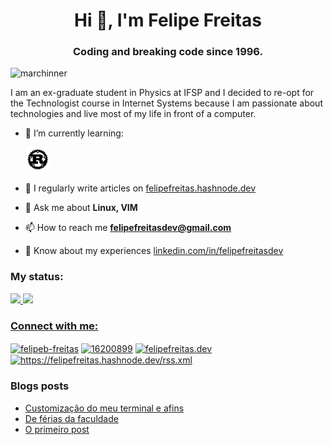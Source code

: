 <h1 align="center">Hi 👋, I'm Felipe Freitas</h1>
<h3 align="center">Coding and breaking code since 1996.</h3>

<p align="left"> <img src="https://komarev.com/ghpvc/?username=marchinner&label=Profile%20views&color=0e75b6&style=flat" alt="marchinner" /> </p>

I am an ex-graduate student in Physics at IFSP and I decided to re-opt for the Technologist course in Internet Systems because I am passionate about technologies and live most of my life in front of a computer.

- 🌱 I’m currently learning:

   <img src="https://github.com/devicons/devicon/blob/v2.15.1/icons/rust/rust-plain.svg" width="40" height="40"/> 

- 📝 I regularly write articles on [felipefreitas.hashnode.dev](https://felipefreitas.hashnode.dev)

- 💬 Ask me about **Linux, VIM**

- 📫 How to reach me **felipefreitasdev@gmail.com**

- 📄 Know about my experiences [linkedin.com/in/felipefreitasdev](linkedin.com/in/felipefreitasdev)


### My status:
<div>
<a href="https://github.com/Marchinner">
<img height="180em" src="https://github-readme-stats.vercel.app/api/top-langs/?username=Marchinner&layout=compact&langs_count=7&theme=dracula"/>
<img height="180em" src="https://github-readme-stats.vercel.app/api?username=Marchinner&show_icons=true&theme=dracula&include_all_commits=true&count_private=true"/>
</div>

<h3 align="left">Connect with me:</h3>
<p align="left">
<a href="https://linkedin.com/in/felipeb-freitas" target="blank"><img align="center" src="https://raw.githubusercontent.com/rahuldkjain/github-profile-readme-generator/master/src/images/icons/Social/linked-in-alt.svg" alt="felipeb-freitas" height="30" width="40" /></a>
<a href="https://stackoverflow.com/users/16200899" target="blank"><img align="center" src="https://raw.githubusercontent.com/rahuldkjain/github-profile-readme-generator/master/src/images/icons/Social/stack-overflow.svg" alt="16200899" height="30" width="40" /></a>
<a href="https://instagram.com/felipefreitas.dev" target="blank"><img align="center" src="https://raw.githubusercontent.com/rahuldkjain/github-profile-readme-generator/master/src/images/icons/Social/instagram.svg" alt="felipefreitas.dev" height="30" width="40" /></a>
<a href="https://felipefreitas.hashnode.dev/rss.xml" target="blank"><img align="center" src="https://raw.githubusercontent.com/rahuldkjain/github-profile-readme-generator/master/src/images/icons/Social/rss.svg" alt="https://felipefreitas.hashnode.dev/rss.xml" height="30" width="40" /></a>
</p>
  
### Blogs posts
<!-- BLOG-POST-LIST:START -->
- [Customização do meu terminal e afins](https://felipefreitas.hashnode.dev/customizacao-do-meu-terminal-e-afins)
- [De férias da faculdade](https://felipefreitas.hashnode.dev/de-ferias-da-faculdade)
- [O primeiro post](https://felipefreitas.hashnode.dev/o-primeiro-post)
<!-- BLOG-POST-LIST:END -->
